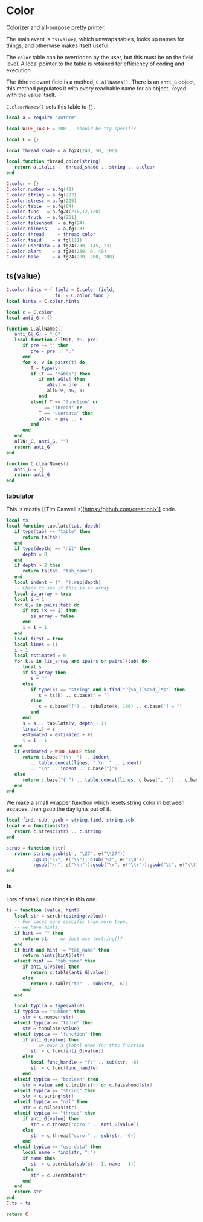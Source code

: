 # Color


Colorizer and all-purpose pretty printer.


The main event is ``ts(value)``, which unwraps tables, looks up
names for things, and otherwise makes itself useful.


The ``color`` table can be overridden by the user, but this must
be on the field level.  A local pointer to the table is retained
for efficiency of coding and execution.


The third relevant field is a method, ``C.allNames()``.  There is an ``anti_G``
object, this method populates it with every reachable name for an object,
keyed with the value itself.


``C.clearNames()`` sets this table to ``{}``.

```lua
local a = require "anterm"

local WIDE_TABLE = 200 -- should be tty-specific

local C = {}

local thread_shade = a.fg24(240, 50, 100)

local function thread_color(string)
   return a.italic .. thread_shade .. string .. a.clear
end

C.color = {}
C.color.number = a.fg(42)
C.color.string = a.fg(222)
C.color.stresc = a.fg(225)
C.color.table  = a.fg(64)
C.color.func   = a.fg24(210,12,120)
C.color.truth  = a.fg(231)
C.color.falsehood  = a.fg(94)
C.color.nilness    = a.fg(93)
C.color.thread     = thread_color
C.color.field    = a.fg(111)
C.color.userdata = a.fg24(230, 145, 23)
C.color.alert    = a.fg24(250, 0, 40)
C.color.base     = a.fg24(200, 200, 200)
```
## ts(value)


```lua
C.color.hints = { field = C.color.field,
                  fn  = C.color.func }
local hints = C.color.hints

local c = C.color
local anti_G = {}

function C.allNames()
   anti_G[_G] = "_G"
   local function allN(t, aG, pre)
      if pre ~= "" then
         pre = pre .. "."
      end
      for k, v in pairs(t) do
         T = type(v)
         if (T == "table") then
            if not aG[v] then
               aG[v] = pre .. k
               allN(v, aG, k)
            end
         elseif T == "function" or
            T == "thread" or
            T == "userdata" then
            aG[v] = pre .. k
         end
      end
   end
   allN(_G, anti_G, "")
   return anti_G
end

function C.clearNames()
   anti_G = {}
   return anti_G
end
```
### tabulator

This is mostly [[Tim Caswell's][https://github.com/creationix]] code.

```lua
local ts
local function tabulate(tab, depth)
   if type(tab) ~= "table" then
      return ts(tab)
   end
   if type(depth) == "nil" then
      depth = 0
   end
   if depth > 2 then
      return ts(tab, "tab_name")
   end
   local indent = ("  "):rep(depth)
   -- Check to see if this is an array
   local is_array = true
   local i = 1
   for k,v in pairs(tab) do
      if not (k == i) then
         is_array = false
      end
      i = i + 1
   end
   local first = true
   local lines = {}
   i = 1
   local estimated = 0
   for k,v in (is_array and ipairs or pairs)(tab) do
      local s
      if is_array then
         s = ""
      else
         if type(k) == "string" and k:find("^[%a_][%a%d_]*$") then
            s = ts(k) .. c.base(" = ")
         else
            s = c.base("[") .. tabulate(k, 100) .. c.base("] = ")
         end
      end
      s = s .. tabulate(v, depth + 1)
      lines[i] = s
      estimated = estimated + #s
      i = i + 1
   end
   if estimated > WIDE_TABLE then
      return c.base("{\n  ") .. indent
         .. table.concat(lines, ",\n  " .. indent)
         .. "\n" .. indent .. c.base("}")
   else
      return c.base("{ ") .. table.concat(lines, c.base(", ")) .. c.base(" }")
   end
end
```

We make a small wrapper function which resets string color in between
escapes, then gsub the daylights out of it.

```lua
local find, sub, gsub = string.find, string.sub
local e = function(str)
   return c.stresc(str) .. c.string
end

scrub = function (str)
   return string.gsub(str, "\27", e("\\27"))
          :gsub("\\", e("\\")):gsub("%z", e("\\0"))
          :gsub("\n", e("\\n")):gsub("\r", e("\\r")):gsub("\t", e("\\t"))
end
```
### ts

Lots of small, nice things in this one.

```lua
ts = function (value, hint)
   local str = scrub(tostring(value))
   -- For cases more specific than mere type,
   -- we have hints:
   if hint == "" then
      return str -- or just use tostring()?
   end
   if hint and hint ~= "tab_name" then
      return hints[hint](str)
   elseif hint == "tab_name" then
      if anti_G[value] then
         return c.table(anti_G[value])
      else
         return c.table("t:" .. sub(str, -6))
      end
   end

   local typica = type(value)
   if typica == "number" then
      str = c.number(str)
   elseif typica == "table" then
      str = tabulate(value)
   elseif typica == "function" then
      if anti_G[value] then
         -- we have a global name for this function
         str = c.func(anti_G[value])
      else
         local func_handle = "f:" .. sub(str, -6)
         str = c.func(func_handle)
      end
   elseif typica == "boolean" then
      str = value and c.truth(str) or c.falsehood(str)
   elseif typica == "string" then
      str = c.string(str)
   elseif typica == "nil" then
      str = c.nilness(str)
   elseif typica == "thread" then
      if anti_G[value] then
         str = c.thread("coro:" .. anti_G[value])
      else
         str = c.thread("coro:" .. sub(str, -6))
      end
   elseif typica == "userdata" then
      local name = find(str, ":")
      if name then
         str = c.userdata(sub(str, 1, name - 1))
      else
         str = c.userdata(str)
      end
   end
   return str
end
C.ts = ts
```
```lua
return C
```
